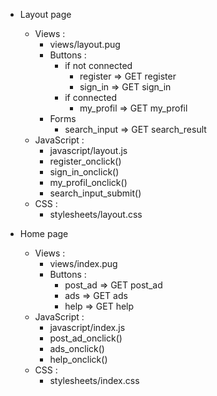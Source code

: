 
- Layout page
  - Views :
    - views/layout.pug
    - Buttons :
      - if not connected
        - register => GET register
        - sign_in => GET sign_in
      - if connected
        - my_profil => GET my_profil
    - Forms
      - search_input => GET search_result
  - JavaScript :
    - javascript/layout.js
    - register_onclick()
    - sign_in_onclick()
    - my_profil_onclick()
    - search_input_submit()
  - CSS :
    - stylesheets/layout.css

- Home page
  - Views :
    - views/index.pug
    - Buttons :
      - post_ad => GET post_ad
      - ads => GET ads
      - help => GET help
  - JavaScript :
    - javascript/index.js
    - post_ad_onclick()
    - ads_onclick()
    - help_onclick()
  - CSS :
    - stylesheets/index.css
